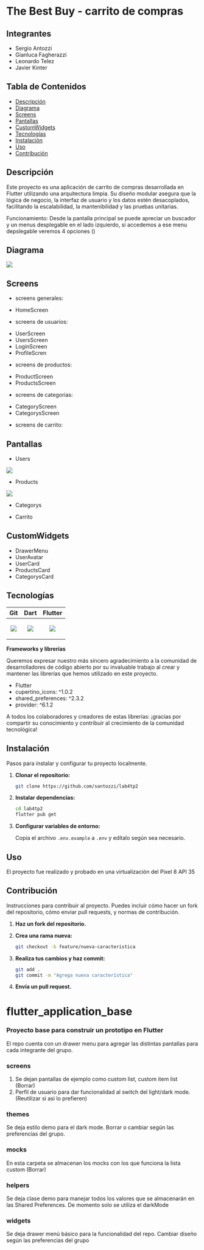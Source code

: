 # The Best Buy - carrito de compras

## Integrantes
  * Sergio Antozzi
  * Gianluca Fagherazzi 
  * Leonardo Telez
  * Javier Kinter

## Tabla de Contenidos

- [Descripción](#descripción)
- [Diagrama](#diagrama)
- [Screens](#screens)
- [Pantallas](#pantallas)
- [CustomWidgets](#customwidgets)
- [Tecnologías](#tecnologías)
- [Instalación](#instalación)
- [Uso](#uso)
- [Contribución](#contribución)


## Descripción

Este proyecto es una aplicación de carrito de compras desarrollada en Flutter utilizando una arquitectura limpia. Su diseño modular asegura que la lógica de negocio, la interfaz de usuario y los datos estén desacoplados, facilitando la escalabilidad, la mantenibilidad y las pruebas unitarias.

Funcionamiento:
    Desde la pantalla principal se puede apreciar un buscador y un menus desplegable en el lado izquierdo, si accedemos a ese menu depslegable veremos 4 opciones ()

## Diagrama
<img src="./readme/images/practico2-lab4.drawio.svg" />

## Screens
- screens generales:
* HomeScreen

- screens de usuarios:
* UserScreen
* UsersScreen
* LoginScreen
* ProfileScren

- screens de productos:
* ProductScreen
* ProductsScreen

- screens de categorias:
* CategoryScreen
* CategorysScreen

- screens de carrito:

## Pantallas

- Users

<img src="./readme/images/screens.png" />

- Products

<img src="./readme/images/ProductsScreens.png" />

- Categorys

- Carrito


## CustomWidgets

* DrawerMenu
* UserAvatar
* UserCard 
* ProductsCard
* CategorysCard

## Tecnologías


<!--tech stack icons-->


| Git      | Dart     | Flutter  |
|----------|----------|----------|
|<p align="center"><img src="https://skillicons.dev/icons?i=git" /></p>|<p align="center"><img src="https://skillicons.dev/icons?i=dart" /></p>    |<p align="center"><img src="https://skillicons.dev/icons?i=flutter" /></p>|

  



**Frameworks y librerías** 

Queremos expresar nuestro más sincero agradecimiento a la comunidad de desarrolladores de código abierto por su invaluable trabajo al crear y mantener las librerías que hemos utilizado en este proyecto.

* Flutter
* cupertino_icons: ^1.0.2  
* shared_preferences: ^2.3.2
* provider: ^6.1.2


A todos los colaboradores y creadores de estas librerías: ¡gracias por compartir su conocimiento y contribuir al crecimiento de la comunidad tecnológica!

## Instalación

Pasos para instalar y configurar tu proyecto localmente.

1. **Clonar el repositorio:**

    ```bash
    git clone https://github.com/santozzi/lab4tp2
    ```

2. **Instalar dependencias:**

    ```bash
    cd lab4tp2
    flutter pub get
    ```

3. **Configurar variables de entorno:**

    Copia el archivo `.env.example` a `.env` y edítalo según sea necesario.

## Uso

El proyecto fue realizado y probado en una virtualización del Pixel 8 API 35


## Contribución

Instrucciones para contribuir al proyecto. Puedes incluir cómo hacer un fork del repositorio, cómo enviar pull requests, y normas de contribución.

1. **Haz un fork del repositorio.**
2. **Crea una rama nueva:**

    ```bash
    git checkout -b feature/nueva-caracteristica
    ```

3. **Realiza tus cambios y haz commit:**

    ```bash
    git add .
    git commit -m "Agrega nueva característica"
    ```

4. **Envía un pull request.**












# flutter_application_base

### Proyecto base para construir un prototipo en Flutter

El repo cuenta con un drawer menu para agregar las distintas pantallas para cada integrante del grupo.


### screens
 1. Se dejan pantallas de ejemplo como custom list, custom item list (Borrar)
 2. Perfil de usuario para dar funcionalidad al switch del light/dark mode.(Reutilizar si asi lo prefieren)

### themes
Se deja estilo demo para el dark mode. Borrar o cambiar según las preferencias del grupo.

### mocks
En esta carpeta se almacenan los mocks con los que funciona la lista custom (Borrar)

### helpers
Se deja clase demo para manejar todos los valores que se almacenarán en las Shared Preferences. De momento solo se utiliza el darkMode

### widgets
Se deja drawer menú básico para la funcionalidad del repo. Cambiar diseño según las preferencias del grupo
